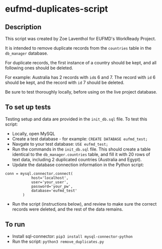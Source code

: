 # eufmd-duplicates-script

## Description

This script was created by Zoe Laventhol for EUFMD's WorkReady Project.

It is intended to remove duplicate records from the `countries` table in the `db_manager` database.

For duplicate records, the first instance of a country should be kept, and all following ones should be deleted.

For example: Australia has 2 records with `id`s 6 and 7. The record with `id` 6 should be kept, and the record with `id` 7 should be deleted.

Be sure to test thoroughly locally, before using on the live project database.

## To set up tests

Testing setup and data are provided in the `init_db.sql` file. To test this script:

- Locally, open MySQL
- Create a test database - for example: `CREATE DATABASE eufmd_test;`
- Navgate to your test database: `USE eufmd_test;`
- Run the commands in the `init_db.sql` file. This should create a table identical to the `db_manager.countries` table, and fill it with 20 rows of text data, including 2 duplicated countries (Australia and Egypt).
- Update the database connection information in the Python script:

```
conn = mysql.connector.connect(
            host='localhost',
            user='your_user',
            password='your_pw',
            database='eufmd_test'
        )
```

- Run the script (instructions below), and review to make sure the correct records were deleted, and the rest of the data remains.

## To run

- Install sql-connector: `pip3 install mysql-connector-python`
- Run the script: `python3 remove_duplicates.py`

